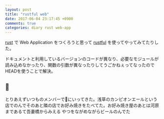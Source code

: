 ```yaml
---
layout: post
title: "rustful web"
date: 2017-06-04 23:17:45 +0900
comments: true
categories: diary rust web-app
---
```


[rust](https://www.rust-lang.org/ja-JP/) で Web Application をつくろうと思って [rustful](https://github.com/Ogeon/rustful) を使ってやってみてたりした。

ドキュメントと利用しているバージョンのコードが異なり、必要なモジュールが読み込めなかったり、関数の引数が異なったりしてうごかねぇってなったのでHEADを使うことで解決。

## 🍻
とりあえずいつものメンバーで🍻にいってきた。浅草のカンピオンエールという店でのんでそのあと隣の店でお好み焼きをたべてた。お好み焼き屋のあとは河原まであるて吾妻橋からみえる
やつをながめながらビールのんでた
